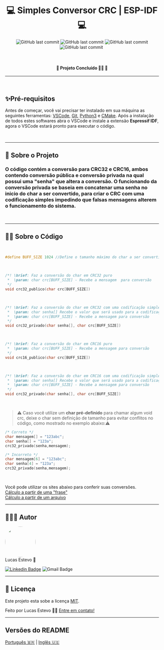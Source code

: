 <h1 align="center">💻 Simples Conversor CRC | ESP-IDF 💻</h1>
<p align="center">
<a>
    <img alt="GitHub last commit" src="https://img.shields.io/github/repo-size/LucasEstevo/Conversor-IEEE-754-32-bits">
</a>
<a>
    <img alt="GitHub last commit" src="https://img.shields.io/github/last-commit/LucasEstevo/Conversor-IEEE-754-32-bits">
</a>
<a>
    <img alt="GitHub last commit" src="https://img.shields.io/github/license/LucasEstevo/Conversor-IEEE-754-32-bits">
</a>
<a>
    <img alt="GitHub last commit" src="https://img.shields.io/github/stars/LucasEstevo?style=social">
</a>
<a>
    <img alt="" src="https://img.shields.io/badge/feito%20por-Lucas Estevo-%237519C1">
<a>
</p>
<br/>

<h4 align="center"> 
	🚧 Projeto Concluído 🐱‍👤 🚧
</h4>

---
<br/>

## ✨Pré-requisitos

Antes de começar, você vai precisar ter instalado em sua máquina as seguintes ferramentas:
[VSCode](https://code.visualstudio.com/), [Git](https://git-scm.com), [Python3](https://www.python.org/downloads/) e [CMake](https://cmake.org/).
Após a instalação de todos estes softwares abra o VSCode e instale a extensão **Espressif IDF**, agora o VSCode estará pronto para executar o código.

<br/>

---

## 📝 Sobre o Projeto
### O código contém a conversão para CRC32 e CRC16, ambos contendo conversão pública e conversão privada na qual possui uma "senha" que altera a conversão. O funcionando da conversão privada se baseia em concatenar uma senha no inicio do char a ser convertido, para criar o CRC com uma codificação simples impedindo que falsas mensagens alterem o funcionamento do sistema.

<br/>

---

## 🐱‍💻 Sobre o Código 

<br/>

```C
#define BUFF_SIZE 1024 //Define o tamanho máximo do char a ser convertido nos CRC's
```

<br/>

``` C
/*! \brief: Faz a conversão do char em CRC32 puro
 *  \param: char crc[BUFF_SIZE] - Recebe a mensagem  para conversão 
 */  
void crc32_publico(char crc[BUFF_SIZE])
```

<br/>

``` C
/*! \brief: Faz a conversão do char em CRC32 com uma codificação simples
 *  \param: char senha[] Recebe o valor que será usado para a codificação
 *  \param: char crc[BUFF_SIZE] - Recebe a mensagem para conversão 
 */ 
void crc32_privado(char senha[], char crc[BUFF_SIZE])
```
<br/>

``` C
/*! \brief: Faz a conversão do char em CRC16 puro
 *  \param: char crc[BUFF_SIZE] - Recebe a mensagem para conversão 
 */ 
void crc16_publico(char crc[BUFF_SIZE])
```

<br/>

``` C
/*! \brief: Faz a conversão do char em CRC16 com uma codificação simples
 *  \param: char senha[] Recebe o valor que será usado para a codificação
 *  \param: char crc[BUFF_SIZE] - Recebe a mensagem para conversão 
 */ 
void crc32_privado(char senha[], char crc[BUFF_SIZE])
```

<br/>

>⚠️ Caso você utilize um **char pré-definido** para chamar algum void crc, deixe o char sem definição de tamanho para evitar conflitos no código, como mostrado no exemplo abaixo:⚠️
``` C
/* Correto */
char mensagem[] = "123abc";
char senha[] = "123a";
crc32_privado(senha,mensagem);

/* Incorreto */
char mensagem[6] = "123abc";
char senha[4] = "123a";
crc32_privado(senha,mensagem);
```

<br/>

Você pode utilizar os sites abaixo para conferir suas conversões.<br/>
[Cálculo a partir de uma "frase"](https://crccalc.com/) <br/>
[Cálculo a partir de um arquivo](https://emn178.github.io/online-tools/)

---
## 🦸🏻‍♂️ Autor


 <img style="border-radius: 50%;" src="https://avatars.githubusercontent.com/u/86720109?s=400&v=4" width="100px;" alt=""/>
 <br />
    Lucas Estevo 🚀
 <br />

[![Linkedin Badge](https://img.shields.io/badge/-Lucas-blue?style=flat-square&logo=Linkedin&logoColor=white&link=https://www.linkedin.com/in/lucasestevo/)](https://www.linkedin.com/in/lucasestevo/)
![Gmail Badge](https://img.shields.io/badge/-lucasestevo2015@gmail.com-c14438?style=flat-square&logo=Gmail&logoColor=white)

---

## 📝 Licença

Este projeto esta sobe a licença [MIT](./LICENSE).

Feito por Lucas Estevo 👋🏽 [Entre em contato!](https://www.linkedin.com/in/lucasestevo/)

---

##  Versões do README

[Português 🇧🇷](./README-pt_BR.md)  |  [Inglês 🇺🇸](./README-en.md) 


